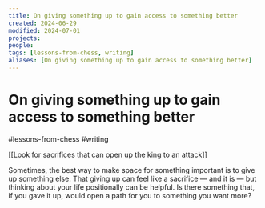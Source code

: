 ```yaml
---
title: On giving something up to gain access to something better
created: 2024-06-29
modified: 2024-07-01
projects: 
people: 
tags: [lessons-from-chess, writing]
aliases: [On giving something up to gain access to something better]
---
```


# On giving something up to gain access to something better
#lessons-from-chess
#writing 

[[Look for sacrifices that can open up the king to an attack]]

Sometimes, the best way to make space for something important is to give up something else. That giving up can feel like a sacrifice — and it is — but thinking about your life positionally can be helpful. Is there something that, if you gave it up, would open a path for you to something you want more?

